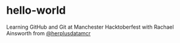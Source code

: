# hello-world

Learning GitHub and Git at Manchester Hacktoberfest with Rachael Ainsworth from [@herplusdatamcr](https://twitter.com/herplusdatamcr)
